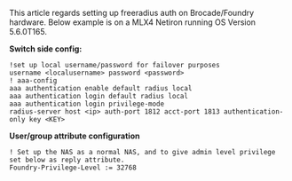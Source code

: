 This article regards setting up freeradius auth on Brocade/Foundry hardware. Below example is on a MLX4 Netiron running OS Version 5.6.0T165.

**Switch side config:**
```text
!set up local username/password for failover purposes
username <localusername> password <password>
! aaa-config
aaa authentication enable default radius local
aaa authentication login default radius local
aaa authentication login privilege-mode
radius-server host <ip> auth-port 1812 acct-port 1813 authentication-only key <KEY>
```

**User/group attribute configuration**
```text
! Set up the NAS as a normal NAS, and to give admin level privilege set below as reply attribute.
Foundry-Privilege-Level := 32768
```